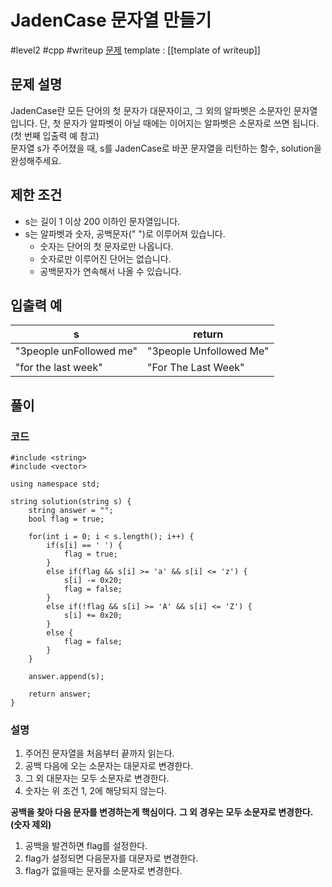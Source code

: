 # JadenCase 문자열 만들기

#level2 #cpp #writeup
[문제](https://school.programmers.co.kr/learn/courses/30/lessons/12951)
template : [[template of writeup]]

## 문제 설명

JadenCase란 모든 단어의 첫 문자가 대문자이고, 그 외의 알파벳은 소문자인 문자열입니다. 단, 첫 문자가 알파벳이 아닐 때에는 이어지는 알파벳은 소문자로 쓰면 됩니다. (첫 번째 입출력 예 참고)  
문자열 s가 주어졌을 때, s를 JadenCase로 바꾼 문자열을 리턴하는 함수, solution을 완성해주세요.

## 제한 조건

- s는 길이 1 이상 200 이하인 문자열입니다.
- s는 알파벳과 숫자, 공백문자(" ")로 이루어져 있습니다.
	- 숫자는 단어의 첫 문자로만 나옵니다.
	- 숫자로만 이루어진 단어는 없습니다.
	- 공백문자가 연속해서 나올 수 있습니다.

## 입출력 예

| s                       | return                  |
| ----------------------- | ----------------------- |
| "3people unFollowed me" | "3people Unfollowed Me" |
| "for the last week"     | "For The Last Week"     |

## 풀이

### 코드

```
#include <string>
#include <vector>

using namespace std;

string solution(string s) {
    string answer = "";
    bool flag = true;
    
    for(int i = 0; i < s.length(); i++) {  
        if(s[i] == ' ') {
            flag = true;
        }
        else if(flag && s[i] >= 'a' && s[i] <= 'z') {
            s[i] -= 0x20;
            flag = false;
        }
        else if(!flag && s[i] >= 'A' && s[i] <= 'Z') {
            s[i] += 0x20;
        }
        else {
            flag = false;
        }
    }
    
    answer.append(s);
    
    return answer;
}
```

### 설명

1. 주어진 문자열을 처음부터 끝까지 읽는다.
2. 공백 다음에 오는 소문자는 대문자로 변경한다.
3. 그 외 대문자는 모두 소문자로 변경한다.
4. 숫자는 위 조건 1, 2에 해당되지 않는다.

**공백을 찾아 다음 문자를 변경하는게 핵심이다.**
**그 외 경우는 모두 소문자로 변경한다. (숫자 제외)**

1. 공백을 발견하면 flag를 설정한다.
2. flag가 설정되면 다음문자를 대문자로 변경한다.
3. flag가 없을때는 문자를 소문자로 변경한다.
